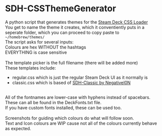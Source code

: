 # SDH-CSSThemeGenerator
A python script that generates themes for the [Steam Deck CSS Loader](https://github.com/suchmememanyskill/SDH-CssLoader) <br>
You get to name the theme it creates, which it conventiently puts in a seperate folder, which you can proceed to copy paste to <br> ```~/homebrew/themes/``` <br>
The script asks for several inputs: <br>
Colours are hex WITHOUT the hashtags <br>
EVERYTHING is case sensitive <br> <br>
The template picker is the full filename (there will be added more) <br>
These templates include: <br>
- regular.css which is just the regular Steam Deck UI as it normally is <br>
- classic.css which is based of [SDH-Classic by NegativeI0N](https://github.com/NegativeI0N/SDH-ClassicTheme) <br> <br>

All of the fontnames are lower-case with hyphens instead of spacebars. These can all be found in the DeckFonts.txt file. <br>
If you have custom fonts installed, these can be used too. <br> <br>
Screenshots for guiding which colours do what will follow soon.<br>
Text and Icon colours are WIP cause not all of the colours currently behave as expected. <br>
